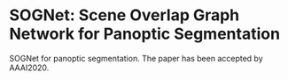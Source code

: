 # SOGNet: Scene Overlap Graph Network for Panoptic Segmentation
SOGNet for panoptic segmentation. The paper has been accepted by AAAI2020.
